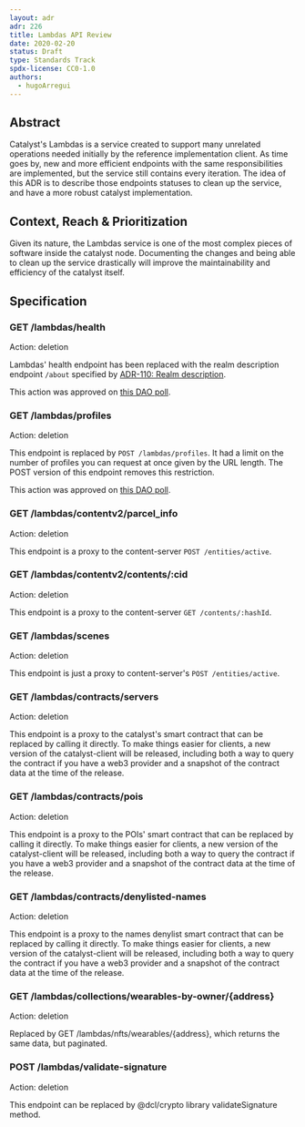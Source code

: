 ```yaml
---
layout: adr
adr: 226
title: Lambdas API Review
date: 2020-02-20
status: Draft
type: Standards Track
spdx-license: CC0-1.0
authors:
  - hugoArregui
---
```


## Abstract

Catalyst's Lambdas is a service created to support many unrelated operations needed initially by the reference implementation client. As time goes by, new and more efficient endpoints with the same responsibilities are implemented, but the service still contains every iteration. The idea of this ADR is to describe those endpoints statuses to clean up the service, and have a more robust catalyst implementation.

## Context, Reach & Prioritization

Given its nature, the Lambdas service is one of the most complex pieces of software inside the catalyst node. Documenting the changes and being able to clean up the service drastically will improve the maintainability and efficiency of the catalyst itself.

## Specification

### GET /lambdas/health

Action: deletion

Lambdas' health endpoint has been replaced with the realm description endpoint `/about` specified by [ADR-110: Realm description](/adr/ADR-110).

This action was approved on [this DAO poll](https://governance.decentraland.org/proposal/?id=24f524f0-eb50-11ed-ac2d-876c6fc9416f).

### GET /lambdas/profiles

Action: deletion

This endpoint is replaced by `POST /lambdas/profiles`. It had a limit on the number of profiles you can request at once given by the URL length. The POST version of this endpoint removes this restriction.

This action was approved on [this DAO poll](https://governance.decentraland.org/proposal/?id=24f524f0-eb50-11ed-ac2d-876c6fc9416f).

### GET /lambdas/contentv2/parcel_info

Action: deletion

This endpoint is a proxy to the content-server `POST /entities/active`.

### GET /lambdas/contentv2/contents/:cid

Action: deletion

This endpoint is a proxy to the content-server `GET /contents/:hashId`.

### GET /lambdas/scenes

Action: deletion

This endpoint is just a proxy to content-server's `POST /entities/active`.

### GET /lambdas/contracts/servers

Action: deletion

This endpoint is a proxy to the catalyst's smart contract that can be replaced by calling it directly. To make things easier for clients, a new version of the catalyst-client will be released, including both a way to query the contract if you have a web3 provider and a snapshot of the contract data at the time of the release.

### GET /lambdas/contracts/pois

Action: deletion

This endpoint is a proxy to the POIs' smart contract that can be replaced by calling it directly. To make things easier for clients, a new version of the catalyst-client will be released, including both a way to query the contract if you have a web3 provider and a snapshot of the contract data at the time of the release.

### GET /lambdas/contracts/denylisted-names

Action: deletion

This endpoint is a proxy to the names denylist smart contract that can be replaced by calling it directly. To make things easier for clients, a new version of the catalyst-client will be released, including both a way to query the contract if you have a web3 provider and a snapshot of the contract data at the time of the release.

### GET /lambdas/collections/wearables-by-owner/{address}

Action: deletion

Replaced by GET /lambdas/nfts/wearables/{address}, which returns the same data, but paginated.

### POST /lambdas/validate-signature

Action: deletion

This endpoint can be replaced by @dcl/crypto library validateSignature method. 
